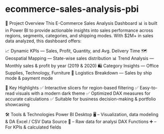 # ecommerce-sales-analysis-pbi
📌 Project Overview
This E-Commerce Sales Analysis Dashboard 📊 is built in Power BI to provide actionable insights into sales performance across regions, segments, categories, and shipping modes.
With $2M+ in sales data analyzed, this dashboard offers:

📈 Dynamic KPIs — Sales, Profit, Quantity, and Avg. Delivery Time
🗺️ Geospatial Mapping — State-wise sales distribution
📊 Trend Analysis — Monthly sales & profit by year (2019 & 2020)
🛍️ Category Insights — Office Supplies, Technology, Furniture
🚚 Logistics Breakdown — Sales by ship mode & payment mode

🎯 Key Highlights
✅ Interactive slicers for region-based filtering
✅ Easy-to-read visuals with a modern dark theme
✅ Optimized DAX measures for accurate calculations
✅ Suitable for business decision-making & portfolio showcasing

🛠 Tools & Technologies
Power BI Desktop 🖥️ – Visualization, data modeling & DA
Excel / CSV Data Source 📄 – Raw data for analysi
DAX Functions ➕ – For KPIs & calculated fields
